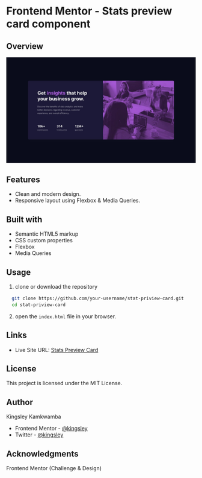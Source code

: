 # Frontend Mentor - Stats preview card component

## Overview

![](./images/screenshot.jpg)


## Features

- Clean and modern design.
- Responsive layout using Flexbox & Media Queries.

## Built with

- Semantic HTML5 markup
- CSS custom properties
- Flexbox
- Media Queries

## Usage

1. clone or download the repository

```bash 
  git clone https://github.com/your-username/stat-priview-card.git
  cd stat-priview-card
```

2. open the `index.html` file in your browser.

## Links

- Live Site URL: [Stats Preview Card]()

## License
This project is licensed under the MIT License. 

## Author
Kingsley Kamkwamba
- Frontend Mentor - [@kingsley](https://www.frontendmentor.io/profile/kingsley2o18)
- Twitter - [@kingsley](https://www.x.com/_kingsl3y)


## Acknowledgments

Frontend Mentor (Challenge & Design)
